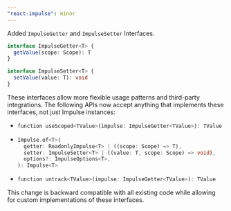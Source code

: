 ```yaml
---
"react-impulse": minor
---
```


Added `ImpulseGetter` and `ImpulseSetter` Interfaces.

```ts
interface ImpulseGetter<T> {
  getValue(scope: Scope): T
}

interface ImpulseSetter<T> {
  setValue(value: T): void
}
```

These interfaces allow more flexible usage patterns and third-party integrations. The following APIs now accept anything that implements these interfaces, not just Impulse instances:

- ```dart
  function useScoped<TValue>(impulse: ImpulseGetter<TValue>): TValue
  ```
- ```dart
  Impulse.of<T>(
    getter: ReadonlyImpulse<T> | ((scope: Scope) => T),
    setter: ImpulseSetter<T> | ((value: T, scope: Scope) => void),
    options?: ImpulseOptions<T>,
  ): Impulse<T>
  ```
- ```dart
  function untrack<TValue>(impulse: ImpulseGetter<TValue>): TValue
  ```

This change is backward compatible with all existing code while allowing for custom implementations of these interfaces.
